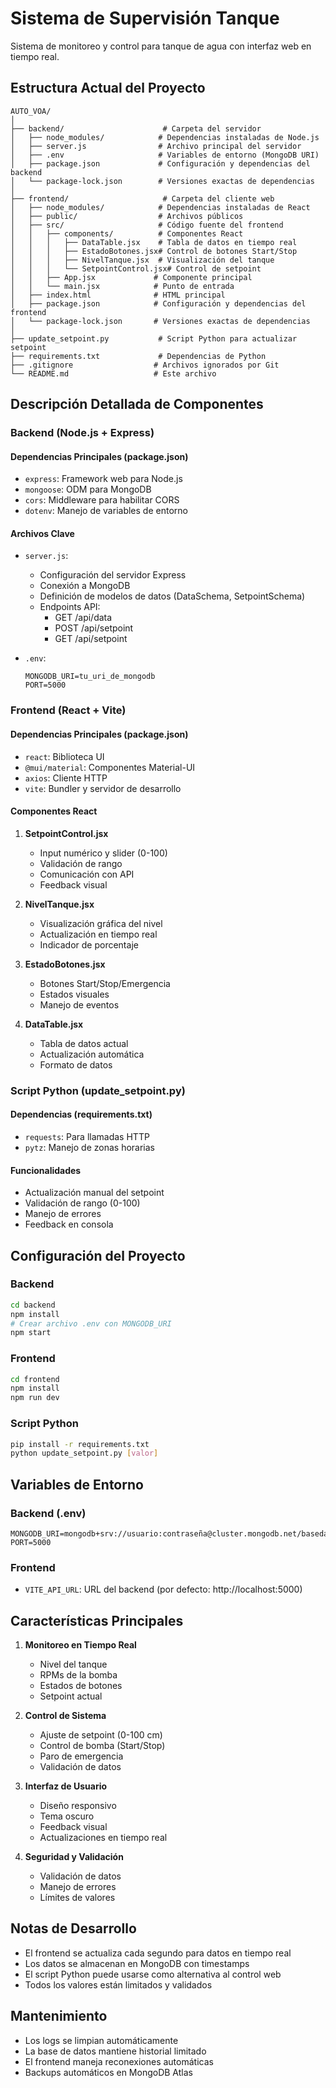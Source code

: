 # Sistema de Supervisión Tanque

Sistema de monitoreo y control para tanque de agua con interfaz web en tiempo real.

## Estructura Actual del Proyecto

```
AUTO_VOA/
│
├── backend/                      # Carpeta del servidor
│   ├── node_modules/            # Dependencias instaladas de Node.js
│   ├── server.js                # Archivo principal del servidor
│   ├── .env                     # Variables de entorno (MongoDB URI)
│   ├── package.json             # Configuración y dependencias del backend
│   └── package-lock.json        # Versiones exactas de dependencias
│
├── frontend/                     # Carpeta del cliente web
│   ├── node_modules/            # Dependencias instaladas de React
│   ├── public/                  # Archivos públicos
│   ├── src/                     # Código fuente del frontend
│   │   ├── components/          # Componentes React
│   │   │   ├── DataTable.jsx    # Tabla de datos en tiempo real
│   │   │   ├── EstadoBotones.jsx# Control de botones Start/Stop
│   │   │   ├── NivelTanque.jsx  # Visualización del tanque
│   │   │   └── SetpointControl.jsx# Control de setpoint
│   │   ├── App.jsx             # Componente principal
│   │   └── main.jsx            # Punto de entrada
│   ├── index.html              # HTML principal
│   ├── package.json            # Configuración y dependencias del frontend
│   └── package-lock.json       # Versiones exactas de dependencias
│
├── update_setpoint.py           # Script Python para actualizar setpoint
├── requirements.txt             # Dependencias de Python
├── .gitignore                  # Archivos ignorados por Git
└── README.md                   # Este archivo

```

## Descripción Detallada de Componentes

### Backend (Node.js + Express)

#### Dependencias Principales (package.json)
- `express`: Framework web para Node.js
- `mongoose`: ODM para MongoDB
- `cors`: Middleware para habilitar CORS
- `dotenv`: Manejo de variables de entorno

#### Archivos Clave
- `server.js`: 
  - Configuración del servidor Express
  - Conexión a MongoDB
  - Definición de modelos de datos (DataSchema, SetpointSchema)
  - Endpoints API:
    * GET /api/data
    * POST /api/setpoint
    * GET /api/setpoint

- `.env`:
  ```
  MONGODB_URI=tu_uri_de_mongodb
  PORT=5000
  ```

### Frontend (React + Vite)

#### Dependencias Principales (package.json)
- `react`: Biblioteca UI
- `@mui/material`: Componentes Material-UI
- `axios`: Cliente HTTP
- `vite`: Bundler y servidor de desarrollo

#### Componentes React
1. **SetpointControl.jsx**
   - Input numérico y slider (0-100)
   - Validación de rango
   - Comunicación con API
   - Feedback visual

2. **NivelTanque.jsx**
   - Visualización gráfica del nivel
   - Actualización en tiempo real
   - Indicador de porcentaje

3. **EstadoBotones.jsx**
   - Botones Start/Stop/Emergencia
   - Estados visuales
   - Manejo de eventos

4. **DataTable.jsx**
   - Tabla de datos actual
   - Actualización automática
   - Formato de datos

### Script Python (update_setpoint.py)

#### Dependencias (requirements.txt)
- `requests`: Para llamadas HTTP
- `pytz`: Manejo de zonas horarias

#### Funcionalidades
- Actualización manual del setpoint
- Validación de rango (0-100)
- Manejo de errores
- Feedback en consola

## Configuración del Proyecto

### Backend
```bash
cd backend
npm install
# Crear archivo .env con MONGODB_URI
npm start
```

### Frontend
```bash
cd frontend
npm install
npm run dev
```

### Script Python
```bash
pip install -r requirements.txt
python update_setpoint.py [valor]
```

## Variables de Entorno

### Backend (.env)
```
MONGODB_URI=mongodb+srv://usuario:contraseña@cluster.mongodb.net/basedatos
PORT=5000
```

### Frontend
- `VITE_API_URL`: URL del backend (por defecto: http://localhost:5000)

## Características Principales

1. **Monitoreo en Tiempo Real**
   - Nivel del tanque
   - RPMs de la bomba
   - Estados de botones
   - Setpoint actual

2. **Control de Sistema**
   - Ajuste de setpoint (0-100 cm)
   - Control de bomba (Start/Stop)
   - Paro de emergencia
   - Validación de datos

3. **Interfaz de Usuario**
   - Diseño responsivo
   - Tema oscuro
   - Feedback visual
   - Actualizaciones en tiempo real

4. **Seguridad y Validación**
   - Validación de datos
   - Manejo de errores
   - Límites de valores

## Notas de Desarrollo

- El frontend se actualiza cada segundo para datos en tiempo real
- Los datos se almacenan en MongoDB con timestamps
- El script Python puede usarse como alternativa al control web
- Todos los valores están limitados y validados

## Mantenimiento

- Los logs se limpian automáticamente
- La base de datos mantiene historial limitado
- El frontend maneja reconexiones automáticas
- Backups automáticos en MongoDB Atlas 
